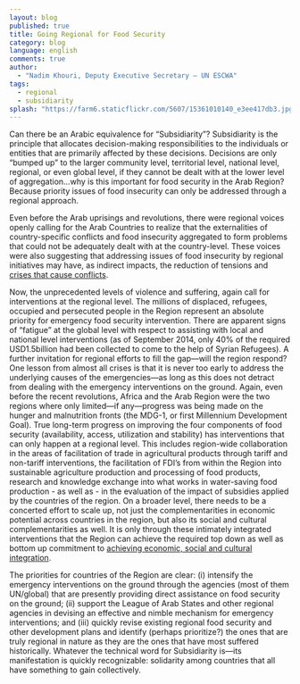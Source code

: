 ```yaml
---
layout: blog
published: true
title: Going Regional for Food Security
category: blog
language: english
comments: true
author: 
  - "Nadim Khouri, Deputy Executive Secretary – UN ESCWA"
tags: 
  - regional
  - subsidiarity
splash: "https://farm6.staticflickr.com/5607/15361010140_e3ee417db3.jpg"
---
```


Can there be an Arabic equivalence for “Subsidiarity”? Subsidiarity is the principle that allocates decision-making responsibilities to the individuals or entities that are primarily affected by these decisions.  Decisions are only “bumped up” to the larger community level, territorial level, national level, regional, or even global level, if they cannot be dealt with at the lower level of aggregation…why is this important for food security in the Arab Region?  Because priority issues of food insecurity can only be addressed through a regional approach.

<!-- more -->

Even before the Arab uprisings and revolutions, there were regional voices openly calling for the Arab Countries to realize that the externalities of country-specific conflicts and food insecurity aggregated to form problems that could not be adequately dealt with at the country-level.  These voices were also suggesting that addressing issues of food insecurity by regional initiatives may have, as indirect impacts, the reduction of tensions and [crises that cause conflicts](http://www.escwa.un.org/information/publications/edit/upload/ecri-10-1-e.pdf).

Now, the unprecedented levels of violence and suffering, again call for interventions at the regional level.  The millions of displaced, refugees, occupied and persecuted people in the Region represent an absolute priority for emergency food security intervention.  There are apparent signs of “fatigue” at the global level with respect to assisting with local and national level interventions (as of September 2014, only 40% of the required USD1.5billion had been collected to come to the help of Syrian Refugees).  A further invitation for regional efforts to fill the gap—will the region respond? 
One lesson from almost all crises is that it is never too early to address the underlying causes of the emergencies—as long as this does not detract from dealing with the emergency interventions on the ground.  Again, even before the recent revolutions, Africa and the Arab Region were the two regions where only limited—if any—progress was being made on the hunger and malnutrition fronts (the MDG-1, or first Millennium Development Goal).  True long-term progress on improving the four components of food security (availability, access, utilization and stability) has interventions that can only happen at a regional level.  This includes region-wide collaboration in the areas of facilitation of trade in agricultural products through tariff and non-tariff interventions, the facilitation of FDI’s from within the Region into sustainable agriculture production and processing of food products, research and knowledge exchange into what works in water-saving food production - as well as - in the evaluation of the impact of subsidies applied by the countries of the region. On a broader level, there needs to be a concerted effort to scale up, not just the complementarities in economic potential across countries in the region, but also its social and cultural complementarities as well. It is only through these intimately integrated  interventions that the Region can achieve the required top down as well as bottom up commitment to [achieving  economic,  social and cultural integration](http://www.escwa.un.org/information/publications/edit/upload/E_ESCWA_OES_13_3_E.pdf).

The priorities for countries of the Region are clear: (i) intensify the emergency interventions on the ground through the agencies (most of them UN/global) that are presently providing direct assistance on food security on the ground; (ii) support the League of Arab States and other regional agencies in devising an effective and nimble mechanism for emergency interventions; and (iii) quickly revise existing regional food security and other development plans and identify (perhaps prioritize?) the ones that are truly regional in nature as they are the ones that have most suffered historically.  Whatever the technical word for Subsidiarity is—its manifestation is quickly recognizable: solidarity among countries that all have something to gain collectively.